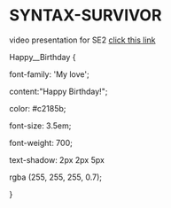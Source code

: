 # SYNTAX-SURVIVOR
video presentation for SE2
[click this link](https://drive.google.com/drive/u/0/mobile/folders/1dJJ9daouPJcDw6qxrSdZh4tnt-8miB2C)


Happy__Birthday {

font-family: 'My love';

content:"Happy Birthday!";

color: #c2185b;

font-size: 3.5em;

font-weight: 700;

text-shadow: 2px 2px 5px

rgba (255, 255, 255, 0.7);

}